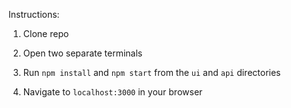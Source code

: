 Instructions:

1. Clone repo

2. Open two separate terminals

3. Run `npm install` and `npm start` from the `ui` and `api` directories

4. Navigate to `localhost:3000` in your browser

